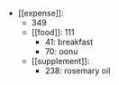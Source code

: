 - [[expense]]:
	- 349
	- [[food]]: 111
		- 41: breakfast
		- 70: oonu
	- [[supplement]]:
		- 238: rosemary oil